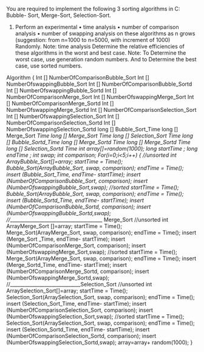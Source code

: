 You are required to implement the following 3 sorting algorithms in C: Bubble-
Sort, Merge-Sort, Selection-Sort.
1. Perform an experimental
• time analysis
• number of comparison analysis
• number of swapping analysis
on these algorithms as n grows (suggestion: from n=1000 to n=5000, with increment
of 1000) Randomly.
Note: time analysis
Determine the relative efficiencies of these algorithms in the worst and best case.
Note: To Determine the worst case, use generation random numbers. And to
Determine the best case, use sorted numbers.

Algorithm
{
Int [] NumberOfComparisonBubble_Sort
Int [] NumberOfswappingBubble_Sort
Int [] NumberOfComparisonBubble_Sortd
Int [] NumberOfswappingBubble_Sortd
Int [] NumberOfComparisonMerge_Sort
Int [] NumberOfswappingMerge_Sort
Int [] NumberOfComparisonMerge_Sortd
Int [] NumberOfswappingMerge_Sortd
Int [] NumberOfComparisonSelection_Sort
Int [] NumberOfswappingSelection_Sort
Int [] NumberOfComparisonSelection_Sortd
Int [] NumberOfswappingSelection_Sortd
long [] Bubble_Sort_Time
long [] Merge_Sort _Time
long [] Merge_Sort _Time
long [] Selection_Sort_ Time
long [] Bubble_Sortd_Time
long [] Merge_Sortd _Time
long [] Merge_Sortd _Time
long [] Selection_Sortd_ Time
int array[]=random(1000);
long startTime ;
long endTime ;
int swap;
int comparison;
For(i=0;i<5;i++)
{
//unsorted
int ArrayBubble_Sort[]=array;
startTime = Time();
Bubble_Sort(ArrayBubble_Sort, swap, comparison);
endTime = Time();
insert (Bubble_Sort_Time, endTime- startTime);
insert (NumberOfComparisonBubble_Sort, comparison);
insert (NumberOfswappingBubble_Sort,swap);
//sorted
startTime = Time();
Bubble_Sort(ArrayBubble_Sort, swap, comparison);
endTime = Time();
insert (Bubble_Sortd_Time, endTime- startTime);
insert (NumberOfComparisonBubble_Sortd, comparison);
insert (NumberOfswappingBubble_Sortd,swap);
//________________________________________ Merge_Sort
//unsorted
int ArrayMerge_Sort []=array;
startTime = Time();
Merge_Sort(ArrayMerge_Sort, swap, comparison);
endTime = Time();
insert (Merge_Sort _Time, endTime- startTime);
insert (NumberOfComparisonMerge_Sort, comparison);
insert (NumberOfswappingMerge_Sort,swap);
//sorted
startTime = Time();
Merge_Sort(ArrayMerge_Sort, swap, comparison);
endTime = Time();
insert (Merge_Sortd_Time, endTime- startTime);
insert (NumberOfComparisonMerge_Sortd, comparison);
insert (NumberOfswappingMerge_Sortd,swap);
//_____________________________Selection_Sort
//unsorted
int ArraySelection_Sort[]=array;
startTime = Time();
Selection_Sort(ArraySelection_Sort, swap, comparison);
endTime = Time();
insert (Selection_Sort_Time, endTime- startTime);
insert (NumberOfComparisonSelection_Sort, comparison);
insert (NumberOfswappingSelection_Sort,swap);
//sorted
startTime = Time();
Selection_Sort(ArraySelection_Sort, swap, comparison);
endTime = Time();
insert (Selection_Sortd_Time, endTime- startTime);
insert (NumberOfComparisonSelection_Sortd, comparison);
insert (NumberOfswappingSelection_Sortd,swap);
array=array+ random(1000);
}
